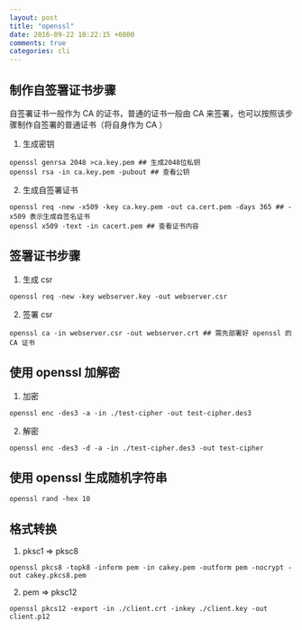 ```yaml
---
layout: post
title: "openssl"
date: 2016-09-22 10:22:15 +0800
comments: true
categories: cli
---
```


## 制作自签署证书步骤

自签署证书一般作为 CA 的证书，普通的证书一般由 CA 来签署，也可以按照该步骤制作自签署的普通证书（将自身作为 CA ）

1. 生成密钥

```
openssl genrsa 2048 >ca.key.pem ## 生成2048位私钥
openssl rsa -in ca.key.pem -pubout ## 查看公钥
```

2. 生成自签署证书

```
openssl req -new -x509 -key ca.key.pem -out ca.cert.pem -days 365 ## -x509 表示生成自签名证书
openssl x509 -text -in cacert.pem ## 查看证书内容
```


## 签署证书步骤

1. 生成 csr

`openssl req -new -key webserver.key -out webserver.csr`

2. 签署 csr

`openssl ca -in webserver.csr -out webserver.crt ## 需先部署好 openssl 的 CA 证书`

## 使用 openssl 加解密

1. 加密

`openssl enc -des3 -a -in ./test-cipher -out test-cipher.des3`

2. 解密

`openssl enc -des3 -d -a -in ./test-cipher.des3 -out test-cipher`


## 使用 openssl 生成随机字符串

`openssl rand -hex 10`

## 格式转换

1. pksc1 => pksc8

```
openssl pkcs8 -topk8 -inform pem -in cakey.pem -outform pem -nocrypt -out cakey.pkcs8.pem
```

2. pem => pksc12

`openssl pkcs12 -export -in ./client.crt -inkey ./client.key -out client.p12`